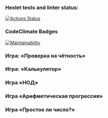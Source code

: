 ### Hexlet tests and linter status:
[![Actions Status](https://github.com/zainutdinov/python-project-49/actions/workflows/hexlet-check.yml/badge.svg)](https://github.com/zainutdinov/python-project-49/actions)

### CodeClimate Badges
[![Maintainability](https://api.codeclimate.com/v1/badges/ed9c40c9e61ca711284f/maintainability)](https://codeclimate.com/github/zainutdinov/python-project-49/maintainability)

### Игра: «Проверка на чётность»
<script src="https://asciinema.org/a/bFDDFg1wRgceKEBAJ8FGYf5UD.js" id="asciicast-bFDDFg1wRgceKEBAJ8FGYf5UD" async="true"></script>

### Игра: «Калькулятор»
<script src="https://asciinema.org/a/CoeQDb8h0w737unzt67CgtUDV.js" id="asciicast-CoeQDb8h0w737unzt67CgtUDV" async="true"></script>

### Игра «НОД»
<script src="https://asciinema.org/a/Swm48l3E3dhjgUghQX2pvjFre.js" id="asciicast-Swm48l3E3dhjgUghQX2pvjFre" async="true"></script>

### Игра «Арифметическая прогрессия»
<script src="https://asciinema.org/a/v0GHDfq0lnnneuNam0YVneqot.js" id="asciicast-v0GHDfq0lnnneuNam0YVneqot" async="true"></script>

### Игра «Простое ли число?»
<script src="https://asciinema.org/a/LeJmFA1dZvJNrvKvkBztJmKS2.js" id="asciicast-LeJmFA1dZvJNrvKvkBztJmKS2" async="true"></script>